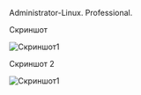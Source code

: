 Administrator-Linux. Professional.

Скриншот

![Скриншот1](https://github.com/user-attachments/assets/3d5421a2-d20e-4458-b6d3-227058c5512f)

Скриншот 2

![Скриншот1](https://github.com/user-attachments/assets/ae40126f-a0a7-4be3-abe0-45143c9ed3a5)
